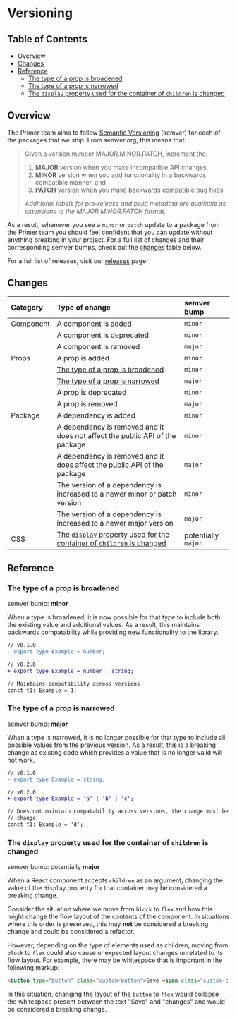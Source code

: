 # Versioning

<!-- prettier-ignore-start -->
<!-- START doctoc generated TOC please keep comment here to allow auto update -->
<!-- DON'T EDIT THIS SECTION, INSTEAD RE-RUN doctoc TO UPDATE -->
## Table of Contents

- [Overview](#overview)
- [Changes](#changes)
- [Reference](#reference)
  - [The type of a prop is broadened](#the-type-of-a-prop-is-broadened)
  - [The type of a prop is narrowed](#the-type-of-a-prop-is-narrowed)
  - [The `display` property used for the container of `children` is changed](#the-display-property-used-for-the-container-of-children-is-changed)

<!-- END doctoc generated TOC please keep comment here to allow auto update -->
<!-- prettier-ignore-end -->

## Overview

The Primer team aims to follow
[Semantic Versioning](https://semver.org/) (semver) for each of the packages
that we ship. From semver.org, this means that:

> Given a version number MAJOR.MINOR.PATCH, increment the:
>
> 1. **MAJOR** version when you make incompatible API changes,
> 2. **MINOR** version when you add functionality in a backwards compatible
>    manner, and
> 3. **PATCH** version when you make backwards compatible bug fixes.
>
> _Additional labels for pre-release and build metadata are available as
> extensions to the MAJOR.MINOR.PATCH format._

As a result, whenever you see a `minor` or `patch` update to a package from the
Primer team you should feel confident that you can update without
anything breaking in your project. For a full list of changes and their
corresponding semver bumps, check out the [changes](#changes) table below.

For a full list of releases, visit our [releases](https://github.com/primer/react/releases) page.

## Changes

| Category  | Type of change                                                                                                                                | semver bump         |
| :-------- | :-------------------------------------------------------------------------------------------------------------------------------------------- | :------------------ |
| Component | A component is added                                                                                                                          | `minor`             |
|           | A component is deprecated                                                                                                                     | `minor`             |
|           | A component is removed                                                                                                                        | `major`             |
| Props     | A prop is added                                                                                                                               | `minor`             |
|           | [The type of a prop is broadened](#the-type-of-a-prop-is-broadened)                                                                           | `minor`             |
|           | [The type of a prop is narrowed](#the-type-of-a-prop-is-narrowed)                                                                             | `major`             |
|           | A prop is deprecated                                                                                                                          | `minor`             |
|           | A prop is removed                                                                                                                             | `major`             |
| Package   | A dependency is added                                                                                                                         | `minor`             |
|           | A dependency is removed and it does not affect the public API of the package                                                                  | `minor`             |
|           | A dependency is removed and it does affect the public API of the package                                                                      | `major`             |
|           | The version of a dependency is increased to a newer minor or patch version                                                                    | `minor`             |
|           | The version of a dependency is increased to a newer major version                                                                             | `major`             |
| CSS       | [The `display` property used for the container of `children` is changed](#the-display-property-used-for-the-container-of-children-is-changed) | potentially `major` |

## Reference

### The type of a prop is broadened

semver bump: **minor**

When a type is broadened, it is now possible for that type to include both the
existing value and additional values. As a result, this maintains backwards
compatability while providing new functionality to the library.

```diff
// v0.1.0
- export type Example = number;

// v0.2.0
+ export type Example = number | string;

// Maintains compatability across versions
const t1: Example = 1;
```

### The type of a prop is narrowed

semver bump: **major**

When a type is narrowed, it is no longer possible for that type to include all
possible values from the previous version. As a result, this is a breaking
change as existing code which provides a value that is no longer valid will not
work.

```diff
// v0.1.0
- export type Example = string;

// v0.2.0
+ export type Example = 'a' | 'b' | 'c';

// Does not maintain compatability across versions, the change must be a major
// change
const t1: Example = 'd';
```

### The `display` property used for the container of `children` is changed

semver bump: potentially **major**

When a React component accepts `children` as an argument, changing the value of
the `display` property for that container may be considered a breaking change.

Consider the situation where we move from `block` to `flex` and how this might
change the flow layout of the contents of the component. In situations where
this order is preserved, this may **not** be considered a breaking change and
could be considered a refactor.

However, depending on the type of elements used as children, moving from `block`
to `flex` could also cause unexpected layout changes unrelated to its flow
layout. For example, there may be whitespace that is important in the following
markup:

```html
<button type="button" class="custom-button">Save <span class="custom-class">changes</span></button>
```

In this situation, changing the layout of the `button` to `flex` would collapse
the whitespace present between the text "Save" and "changes" and would be
considered a breaking change.
